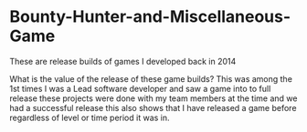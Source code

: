 # Bounty-Hunter-and-Miscellaneous-Game
These are release builds of games I developed back in 2014

What is the value of the release of these game builds?
This was among the 1st times I was a Lead software developer and saw a game into to full release these projects were done with my team members at the time and we had a successful release this also shows that I have released a game before regardless of level or time period it was in.
